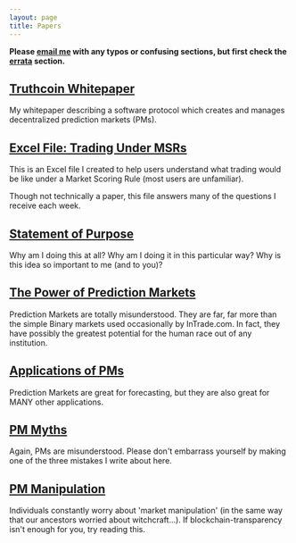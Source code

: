 ```yaml
---
layout: page
title: Papers
---
```


**Please <a href="mailto:truthcoin@gmail.com?subject=Feedback">email me</a> with any typos or confusing sections, but first check the [errata](https://github.com/psztorc/Truthcoin/tree/master/docs#addendum--errata) section.**  

## [Truthcoin Whitepaper](truthcoin-whitepaper.pdf)

My whitepaper describing a software protocol which creates and manages decentralized prediction markets (PMs).


## [Excel File: Trading Under MSRs](LogMSR_Demo.xlsx) 

This is an Excel file I created to help users understand what trading would be like under a Market Scoring Rule (most users are unfamiliar).

Though not technically a paper, this file answers many of the questions I receive each week.


## [Statement of Purpose](1_Purpose.pdf)

Why am I doing this at all? Why am I doing it in this particular way? Why is this idea so important to me (and to you)?


## [The Power of Prediction Markets](2_PM_Types.pdf)

Prediction Markets are totally misunderstood. They are far, far more than the simple Binary markets used occasionally by InTrade.com. In fact, they have possibly the greatest potential for the human race out of any institution.


## [Applications of PMs](3_PM_Applications.pdf)

Prediction Markets are great for forecasting, but they are also great for MANY other applications.

## [PM Myths](4_PM_Myths.pdf)

Again, PMs are misunderstood. Please don't embarrass yourself by making one of the three mistakes I write about here.


## [PM Manipulation](5_PM_Manipulation.pdf)

Individuals constantly worry about 'market manipulation' (in the same way that our ancestors worried about witchcraft...). If blockchain-transparency isn't enough for you, try reading this.







